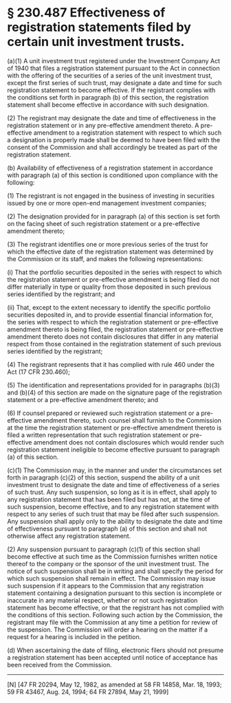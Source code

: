 # § 230.487   Effectiveness of registration statements filed by certain unit investment trusts.

(a)(1) A unit investment trust registered under the Investment Company Act of 1940 that files a registration statement pursuant to the Act in connection with the offering of the securities of a series of the unit investment trust, except the first series of such trust, may designate a date and time for such registration statement to become effective. If the registrant complies with the conditions set forth in paragraph (b) of this section, the registration statement shall become effective in accordance with such designation.


(2) The registrant may designate the date and time of effectiveness in the registration statement or in any pre-effective amendment thereto. A pre-effective amendment to a registration statement with respect to which such a designation is properly made shall be deemed to have been filed with the consent of the Commission and shall accordingly be treated as part of the registration statement.


(b) Availability of effectiveness of a registration statement in accordance with paragraph (a) of this section is conditioned upon compliance with the following:


(1) The registrant is not engaged in the business of investing in securities issued by one or more open-end management investment companies;


(2) The designation provided for in paragraph (a) of this section is set forth on the facing sheet of such registration statement or a pre-effective amendment thereto;


(3) The registrant identifies one or more previous series of the trust for which the effective date of the registration statement was determined by the Commission or its staff, and makes the following representations:


(i) That the portfolio securities deposited in the series with respect to which the registration statement or pre-effective amendment is being filed do not differ materially in type or quality from those deposited in such previous series identified by the registrant; and 


(ii) That, except to the extent necessary to identify the specific portfolio securities deposited in, and to provide essential financial information for, the series with respect to which the registration statement or pre-effective amendment thereto is being filed, the registration statement or pre-effective amendment thereto does not contain disclosures that differ in any material respect from those contained in the registration statement of such previous series identified by the registrant;


(4) The registrant represents that it has complied with rule 460 under the Act (17 CFR 230.460);


(5) The identification and representations provided for in paragraphs (b)(3) and (b)(4) of this section are made on the signature page of the registration statement or a pre-effective amendment thereto; and


(6) If counsel prepared or reviewed such registration statement or a pre-effective amendment thereto, such counsel shall furnish to the Commission at the time the registration statement or pre-effective amendment thereto is filed a written representation that such registration statement or pre-effective amendment does not contain disclosures which would render such registration statement ineligible to become effective pursuant to paragraph (a) of this section.


(c)(1) The Commission may, in the manner and under the circumstances set forth in paragraph (c)(2) of this section, suspend the ability of a unit investment trust to designate the date and time of effectiveness of a series of such trust. Any such suspension, so long as it is in effect, shall apply to any registration statement that has been filed but has not, at the time of such suspension, become effective, and to any registration statement with respect to any series of such trust that may be filed after such suspension. Any suspension shall apply only to the ability to designate the date and time of effectiveness pursuant to paragraph (a) of this section and shall not otherwise affect any registration statement. 


(2) Any suspension pursuant to paragraph (c)(1) of this section shall become effective at such time as the Commission furnishes written notice thereof to the company or the sponsor of the unit investment trust. The notice of such suspension shall be in writing and shall specify the period for which such suspension shall remain in effect. The Commission may issue such suspension if it appears to the Commission that any registration statement containing a designation pursuant to this section is incomplete or inaccurate in any material respect, whether or not such registration statement has become effective, or that the registrant has not complied with the conditions of this section. Following such action by the Commission, the registrant may file with the Commission at any time a petition for review of the suspension. The Commission will order a hearing on the matter if a request for a hearing is included in the petition. 


(d) When ascertaining the date of filing, electronic filers should not presume a registration statement has been accepted until notice of acceptance has been received from the Commission. 



---

[N] [47 FR 20294, May 12, 1982, as amended at 58 FR 14858, Mar. 18, 1993; 59 FR 43467, Aug. 24, 1994; 64 FR 27894, May 21, 1999]




